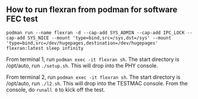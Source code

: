 ## How to run flexran from podman for software FEC test

```podman run --name flexran -d --cap-add SYS_ADMIN --cap-add IPC_LOCK --cap-add SYS_NICE --mount 'type=bind,src=/sys,dst=/sys' --mount 'type=bind,src=/dev/hugepages,destination=/dev/hugepages' flexran:latest sleep infinity```

From terminal 1, run ```podman exec -it flexran sh```. The start directory is /opt/auto, run ```./setup.sh```. This will drop into the  PHY console.

From terminal 2, run ```podman exec -it flexran sh```. The start directory is /opt/auto, run ```./l2.sh```. This will drop into the TESTMAC console. From the console, do ```runall 0``` to kick off the test.
